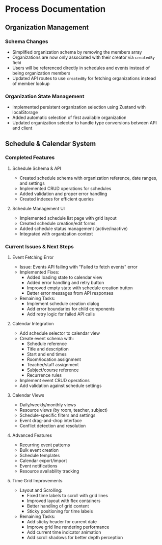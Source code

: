 # Process Documentation

## Organization Management

### Schema Changes
- Simplified organization schema by removing the members array
- Organizations are now only associated with their creator via `createdBy` field
- Users will be referenced directly in schedules and events instead of being organization members
- Updated API routes to use `createdBy` for fetching organizations instead of member lookup

### Organization State Management
- Implemented persistent organization selection using Zustand with localStorage
- Added automatic selection of first available organization
- Updated organization selector to handle type conversions between API and client

## Schedule & Calendar System

### Completed Features
1. Schedule Schema & API
   - Created schedule schema with organization reference, date ranges, and settings
   - Implemented CRUD operations for schedules
   - Added validation and proper error handling
   - Created indexes for efficient queries

2. Schedule Management UI
   - Implemented schedule list page with grid layout
   - Created schedule creation/edit forms
   - Added schedule status management (active/inactive)
   - Integrated with organization context

### Current Issues & Next Steps

1. Event Fetching Error
   - Issue: Events API failing with "Failed to fetch events" error
   - Implemented Fixes:
     - Added loading state to calendar view
     - Added error handling and retry button
     - Improved empty state with schedule creation button
     - Better error messages from API responses
   - Remaining Tasks:
     - Implement schedule creation dialog
     - Add error boundaries for child components
     - Add retry logic for failed API calls

2. Calendar Integration
   - Add schedule selector to calendar view
   - Create event schema with:
     - Schedule reference
     - Title and description
     - Start and end times
     - Room/location assignment
     - Teacher/staff assignment
     - Subject/course reference
     - Recurrence rules
   - Implement event CRUD operations
   - Add validation against schedule settings

3. Calendar Views
   - Daily/weekly/monthly views
   - Resource views (by room, teacher, subject)
   - Schedule-specific filters and settings
   - Event drag-and-drop interface
   - Conflict detection and resolution

4. Advanced Features
   - Recurring event patterns
   - Bulk event creation
   - Schedule templates
   - Calendar export/import
   - Event notifications
   - Resource availability tracking

5. Time Grid Improvements
   - Layout and Scrolling:
     - Fixed time labels to scroll with grid lines
     - Improved layout with flex containers
     - Better handling of grid content
     - Sticky positioning for time labels
   - Remaining Tasks:
     - Add sticky header for current date
     - Improve grid line rendering performance
     - Add current time indicator animation
     - Add scroll shadows for better depth perception
